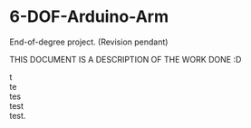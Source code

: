 # 6-DOF-Arduino-Arm
End-of-degree project. (Revision pendant)

THIS DOCUMENT IS A DESCRIPTION OF THE WORK DONE :D

t   
te  
tes   
test  
test. 

